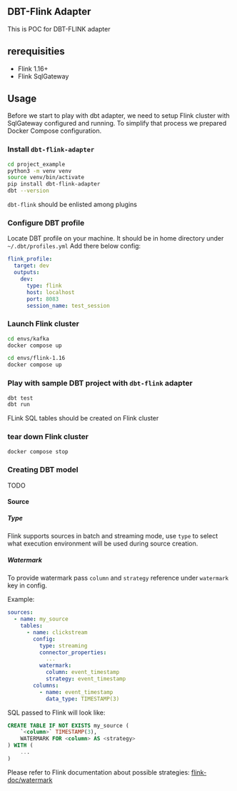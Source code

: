 ## DBT-Flink Adapter

This is POC for DBT-FLINK adapter

## rerequisities

* Flink 1.16+
* Flink SqlGateway

## Usage

Before we start to play with dbt adapter, we need to setup Flink cluster with SqlGateway configured and running.
To simplify that process we prepared Docker Compose configuration.

### Install `dbt-flink-adapter`

```bash
cd project_example
python3 -m venv venv
source venv/bin/activate
pip install dbt-flink-adapter
dbt --version
```
`dbt-flink` should be enlisted among plugins

### Configure DBT profile
Locate DBT profile on your machine.
It should be in home directory under `~/.dbt/profiles.yml`
Add there below config:
```yml
flink_profile:
  target: dev
  outputs:
    dev:
      type: flink
      host: localhost
      port: 8083
      session_name: test_session
```


### Launch Flink cluster

```bash
cd envs/kafka
docker compose up

cd envs/flink-1.16
docker compose up
```

### Play with sample DBT project with `dbt-flink` adapter
```bash
dbt test
dbt run
```

FLink SQL tables should be created on Flink cluster

### tear down Flink cluster

```bash
docker compose stop
```

### Creating DBT model

TODO

#### Source

##### Type

Flink supports sources in batch and streaming mode, use `type` to select what execution environment will be used during source creation.

##### Watermark

To provide watermark pass `column` and `strategy` reference under `watermark` key in config.

Example:
```yaml
sources:
  - name: my_source
    tables:
      - name: clickstream
        config:
          type: streaming
          connector_properties:
            ...
          watermark:
            column: event_timestamp
            strategy: event_timestamp
        columns:
          - name: event_timestamp
            data_type: TIMESTAMP(3)
```

SQL passed to Flink will look like:
```sql
CREATE TABLE IF NOT EXISTS my_source (
    `<column>` TIMESTAMP(3),
    WATERMARK FOR <column> AS <strategy>
) WITH (
    ...
)
```

Please refer to Flink documentation about possible strategies: [flink-doc/watermark](https://nightlies.apache.org/flink/flink-docs-master/docs/dev/table/sql/create/#watermark)
